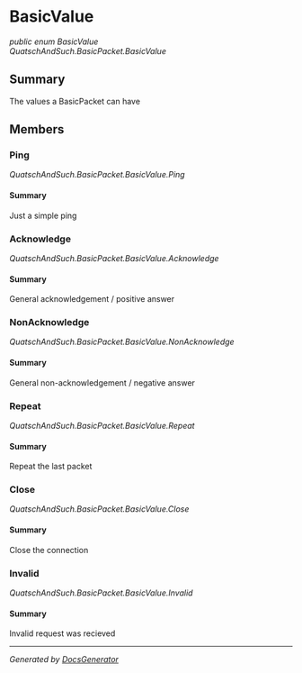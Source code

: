 # BasicValue
*public enum BasicValue*  
*QuatschAndSuch.BasicPacket.BasicValue*

## Summary
The values a BasicPacket can have

## Members
### Ping
*QuatschAndSuch.BasicPacket.BasicValue.Ping*

#### Summary
Just a simple ping

### Acknowledge
*QuatschAndSuch.BasicPacket.BasicValue.Acknowledge*

#### Summary
General acknowledgement / positive answer

### NonAcknowledge
*QuatschAndSuch.BasicPacket.BasicValue.NonAcknowledge*

#### Summary
General non-acknowledgement / negative answer

### Repeat
*QuatschAndSuch.BasicPacket.BasicValue.Repeat*

#### Summary
Repeat the last packet

### Close
*QuatschAndSuch.BasicPacket.BasicValue.Close*

#### Summary
Close the connection

### Invalid
*QuatschAndSuch.BasicPacket.BasicValue.Invalid*

#### Summary
Invalid request was recieved


---
*Generated by [DocsGenerator](https://github.com/QuatschVirus/DocsGenerator)*